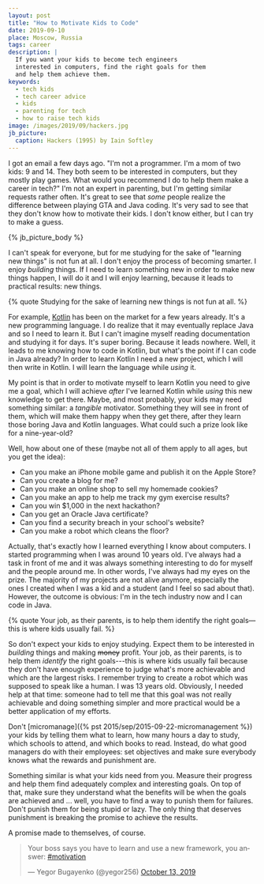 ```yaml
---
layout: post
title: "How to Motivate Kids to Code"
date: 2019-09-10
place: Moscow, Russia
tags: career
description: |
  If you want your kids to become tech engineers
  interested in computers, find the right goals for them
  and help them achieve them.
keywords:
  - tech kids
  - tech career advice
  - kids
  - parenting for tech
  - how to raise tech kids
image: /images/2019/09/hackers.jpg
jb_picture:
  caption: Hackers (1995) by Iain Softley
---
```


I got an email a few days ago. "I'm not a programmer. I'm a mom of two
kids: 9 and 14. They both seem to be interested in computers, but they
mostly play games. What would you recommend I do to help them make
a career in tech?" I'm not an expert in parenting, but I'm getting similar
requests rather often. It's great to see that _some_ people realize
the difference between playing GTA and Java coding. It's very sad to see
that they don't know how to motivate their kids. I don't know either,
but I can try to make a guess.

<!--more-->

{% jb_picture_body %}

I can't speak for everyone, but for me studying for the sake of "learning
new things" is not fun at all. I don't enjoy the process of becoming smarter.
I enjoy _building_ things. If I need to learn something new in order to make
new things happen, I will do it and I will enjoy learning, because it leads
to practical results: new things.

{% quote Studying for the sake of learning new things is not fun at all. %}

For example, [Kotlin](https://kotlinlang.org/) has been on the market for a few years already. It's
a new programming language. I do realize that it may eventually replace
Java and so I need to learn it. But I can't imagine myself reading documentation
and studying it for days. It's super boring. Because it leads nowhere.
Well, it leads to me knowing how to code in Kotlin, but what's the point if
I can code in Java already? In order to learn Kotlin I need a new project, which
I will then write in Kotlin. I will learn the language while _using_ it.

My point is that in order to motivate myself to learn Kotlin you need to give me a
goal, which I will achieve _after_ I've learned Kotlin while _using_ this new knowledge to get there.
Maybe, and most probably, your kids may need something similar: a _tangible_
motivator. Something they will see in front of them, which will make them
happy when they get there, after they learn those boring Java and Kotlin languages.
What could such a prize look like for a nine-year-old?

Well, how about one of these (maybe not all of them apply to all ages,
but you get the idea):

  * Can you make an iPhone mobile game and publish it on the Apple Store?
  * Can you create a blog for me?
  * Can you make an online shop to sell my homemade cookies?
  * Can you make an app to help me track my gym exercise results?
  * Can you win $1,000 in the next hackathon?
  * Can you get an Oracle Java certificate?
  * Can you find a security breach in your school's website?
  * Can you make a robot which cleans the floor?

Actually, that's exactly how I learned everything I know about computers.
I started programming when I was around 10 years old. I've always had a task in front of me and it was
always something interesting to do for myself and the people around me.
In other words, I've always had my eyes on the prize.
The majority of my projects are not alive anymore, especially the ones
I created when I was a kid and a student (and I feel so sad about that).
However, the outcome is obvious: I'm in the tech industry now and I can code in Java.

{% quote Your job, as their parents, is to help them identify the right goals—this is where kids usually fail. %}

So don't expect your kids to enjoy studying. Expect them to be interested
in _building_ things and making <del>money</del> profit. Your job, as their parents, is
to help them _identify_ the right goals---this is where kids usually fail because they
don't have enough experience to judge what's more achievable and which are the largest risks.
I remember trying to create a robot which was supposed to speak like a human.
I was 13 years old. Obviously, I needed help at that time: someone had to tell
me that this goal was not really achievable and doing something
simpler and more practical would be a better application of my efforts.

Don't [micromanage]({% pst 2015/sep/2015-09-22-micromanagement %})
your kids by telling them what to learn, how many hours a day to study,
which schools to attend, and which books to read. Instead, do what good
managers do with their employees: set objectives and make sure everybody knows what
the rewards and punishment are.

Something similar is what your kids need from you. Measure their progress and help
them find adequately complex and interesting goals. On top of that, make sure
they understand what the benefits will be when the goals are achieved and ... well,
you have to find a way to punish them for failures. Don't punish them
for being stupid or lazy. The only thing that deserves punishment is
breaking the promise to achieve the results.

A promise made to themselves, of course.

<blockquote class="twitter-tweet"><p lang="en" dir="ltr">Your boss says you have to learn and use a new framework, you answer: <a href="https://twitter.com/hashtag/motivation?src=hash&amp;ref_src=twsrc%5Etfw">#motivation</a></p>&mdash; Yegor Bugayenko (@yegor256) <a href="https://twitter.com/yegor256/status/1183280977935773696?ref_src=twsrc%5Etfw">October 13, 2019</a></blockquote> <script async src="https://platform.twitter.com/widgets.js" charset="utf-8"></script>
